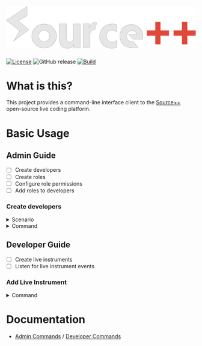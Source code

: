 # ![](https://github.com/sourceplusplus/live-platform/blob/master/.github/media/sourcepp_logo.svg)

[![License](https://img.shields.io/github/license/sourceplusplus/interface-cli)](LICENSE)
![GitHub release](https://img.shields.io/github/v/release/sourceplusplus/interface-cli?include_prereleases)
[![Build](https://github.com/sourceplusplus/interface-cli/actions/workflows/build.yml/badge.svg)](https://github.com/sourceplusplus/interface-cli/actions/workflows/build.yml)

# What is this?

This project provides a command-line interface client to the [Source++](https://github.com/sourceplusplus/live-platform) open-source live coding platform.

# Basic Usage

## Admin Guide

- [ ] Create developers
- [ ] Create roles
- [ ] Configure role permissions
- [ ] Add roles to developers

### Create developers

<details>
  <summary>Scenario</summary>

  Two developers...
</details>

<details>
  <summary>Command</summary>

  ```sh
  ./spp-cli admin add-developer bob@email.com
  ```
</details>

## Developer Guide

- [ ] Create live instruments
- [ ] Listen for live instrument events

### Add Live Instrument

<details>
  <summary>Command</summary>

  ```sh
  ./spp-cli developer add-live-breakpoint com.company.Webapp 42
  ```
</details>

# Documentation
- [Admin Commands](https://docs.sourceplusplus.com/implementation/tools/clients/cli/admin/) / [Developer Commands](https://docs.sourceplusplus.com/implementation/tools/clients/cli/developer/)
